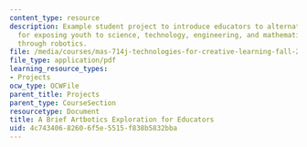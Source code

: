 ```yaml
---
content_type: resource
description: Example student project to introduce educators to alternative methods
  for exposing youth to science, technology, engineering, and mathematics (STEM) concepts
  through robotics.
file: /media/courses/mas-714j-technologies-for-creative-learning-fall-2009/4c74340682606f5e5515f838b5832bba_MITMAS_714JF09_proj1_brief.pdf
file_type: application/pdf
learning_resource_types:
- Projects
ocw_type: OCWFile
parent_title: Projects
parent_type: CourseSection
resourcetype: Document
title: A Brief Artbotics Exploration for Educators
uid: 4c743406-8260-6f5e-5515-f838b5832bba
---
```

